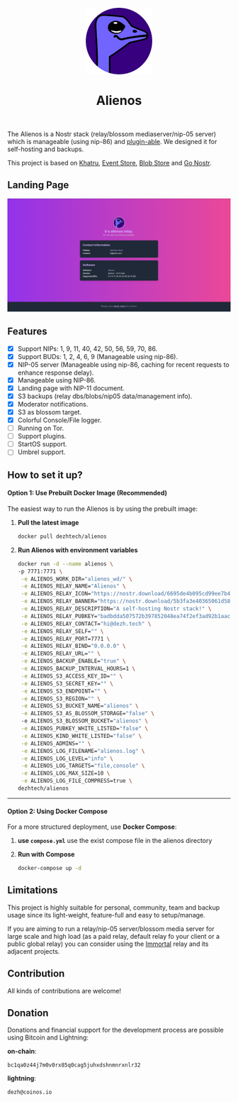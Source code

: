 <p align="center"> 
    <img alt="alienos" src="./static/images/logo.png" width="150" height="150" />
</p>

<h1 align="center">
Alienos
</h1>

<br/>


The Alienos is a Nostr stack (relay/blossom mediaserver/nip-05 server) which is manageable (using nip-86) and [plugin-able](wip). We designed it for self-hosting and backups.

This project is based on [Khatru](https://github.com/fiatjaf/khatru), [Event Store](https://github.com/fiatjaf/eventstore), [Blob Store](github.com/kehiy/blobstore) and [Go Nostr](github.com/nbd-wtf/go-nostr).


## Landing Page

<img alt="alienos" src="./static/images/screenshot.png" />

## Features

- [X] Support NIPs: 1, 9, 11, 40, 42, 50, 56, 59, 70, 86.
- [X] Support BUDs: 1, 2, 4, 6, 9 (Manageable using nip-86).
- [X] NIP-05 server (Manageable using nip-86, caching for recent requests to enhance response delay).
- [X] Manageable using NIP-86.
- [X] Landing page with NIP-11 document.
- [X] S3 backups (relay dbs/blobs/nip05 data/management info).
- [X] Moderator notifications.
- [X] S3 as blossom target.
- [X] Colorful Console/File logger.
- [ ] Running on Tor.
- [ ] Support plugins.
- [ ] StartOS support.
- [ ] Umbrel support.

## How to set it up?


#### **Option 1: Use Prebuilt Docker Image (Recommended)**

The easiest way to run the Alienos is by using the prebuilt image:

1. **Pull the latest image**

   ```sh
   docker pull dezhtech/alienos
   ```

2. **Run Alienos with environment variables**
   ```sh
   docker run -d --name alienos \
   -p 7771:7771 \
    -e ALIENOS_WORK_DIR="alienos_wd/" \
    -e ALIENOS_RELAY_NAME="Alienos" \
    -e ALIENOS_RELAY_ICON="https://nostr.download/6695de4b095cd99ee7b4f6e2ef9ff89a9029efc1a017e60b8b5b5cb446b2c1e0.webp" \
    -e ALIENOS_RELAY_BANNER="https://nostr.download/5b3fa3e40365061d58946fdb1bc6549a4675186591f9f589f9983895bfac8940.webp" \
    -e ALIENOS_RELAY_DESCRIPTION="A self-hosting Nostr stack!" \
    -e ALIENOS_RELAY_PUBKEY="badbdda507572b397852048ea74f2ef3ad92b1aac07c3d4e1dec174e8cdc962a" \
    -e ALIENOS_RELAY_CONTACT="hi@dezh.tech" \
    -e ALIENOS_RELAY_SELF="" \
    -e ALIENOS_RELAY_PORT=7771 \
    -e ALIENOS_RELAY_BIND="0.0.0.0" \
    -e ALIENOS_RELAY_URL="" \
    -e ALIENOS_BACKUP_ENABLE="true" \
    -e ALIENOS_BACKUP_INTERVAL_HOURS=1 \
    -e ALIENOS_S3_ACCESS_KEY_ID="" \
    -e ALIENOS_S3_SECRET_KEY="" \
    -e ALIENOS_S3_ENDPOINT="" \
    -e ALIENOS_S3_REGION="" \
    -e ALIENOS_S3_BUCKET_NAME="alienos" \
    -e ALIENOS_S3_AS_BLOSSOM_STORAGE="false" \ 
    -e ALIENOS_S3_BLOSSOM_BUCKET="alienos" \
    -e ALIENOS_PUBKEY_WHITE_LISTED="false" \
    -e ALIENOS_KIND_WHITE_LISTED="false" \
    -e ALIENOS_ADMINS="" \
    -e ALIENOS_LOG_FILENAME="alienos.log" \
    -e ALIENOS_LOG_LEVEL="info" \
    -e ALIENOS_LOG_TARGETS="file,console" \
    -e ALIENOS_LOG_MAX_SIZE=10 \
    -e ALIENOS_LOG_FILE_COMPRESS=true \
   dezhtech/alienos
   ```

---

#### **Option 2: Using Docker Compose**

For a more structured deployment, use **Docker Compose**:

1. **use `compose.yml`**
use the exist compose file in the alienos directory

2. **Run with Compose**
   ```sh
   docker-compose up -d
   ```

## Limitations

This project is highly suitable for personal, community, team and backup usage since its light-weight, feature-full and easy to setup/manage.

If you are aiming to run a relay/nip-05 server/blossom media server for large scale and high load (as a paid relay, default relay fo your client or a public global relay) you can consider using the [Immortal](https://github.com/dezh-tech/immortal) relay and its adjacent projects.

## Contribution

All kinds of contributions are welcome!

## Donation

Donations and financial support for the development process are possible using Bitcoin and Lightning:

**on-chain**:

```
bc1qa0z44j7m0v0rx85q0cag5juhxdshnmnrxnlr32
```

**lightning**: 

```
dezh@coinos.io
```
